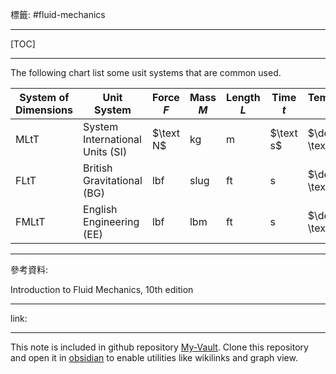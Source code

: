 標籤: #fluid-mechanics 

---

[TOC]

---

The following chart list some usit systems that are common used.

| System of Dimensions | Unit System                     | Force $F$    | Mass $M$      | Length $L$   | Time $t$   | Temperature $T$   |
| -------------------- | ------------------------------- | ------------ | ------------- | ------------ | ---------- | ----------------- |
| MLtT                 | System International Units (SI) | $\text N$    | $\text{kg}$   | $\text{m}$   | $\text s$  | $\degree \text K$ |
| FLtT                 | British Gravitational (BG)      | $\text{lbf}$ | $\text{slug}$ | $\text {ft}$ | $\text{s}$ | $\degree \text R$ |
| FMLtT                | English Engineering (EE)        | $\text{lbf}$ | $\text{lbm}$  | $\text{ft}$  | $\text{s}$ | $\degree \text R$ | 

---

參考資料:

Introduction to Fluid Mechanics, 10th edition

---

link:


---

This note is included in github repository [My-Vault](https://github.com/LittleD3092/My-Vault.git). Clone this repository and open it in [obsidian](https://obsidian.md/) to enable utilities like wikilinks and graph view.